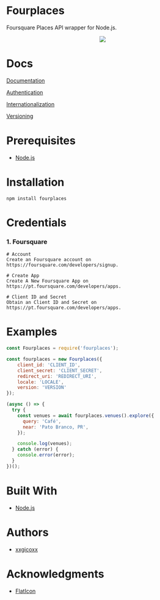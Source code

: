 # Fourplaces
Foursquare Places API wrapper for Node.js.

<p align="center">
  <img src="https://i.imgur.com/18CztaR.png">
</p>

# Docs
[Documentation](https://developer.foursquare.com/docs/places-api/endpoints)

[Authentication](https://developer.foursquare.com/docs/places-api/authentication)

[Internationalization](https://developer.foursquare.com/docs/places-api/internationalization)

[Versioning](https://developer.foursquare.com/docs/places-api/versioning)

# Prerequisites
* [Node.js](https://nodejs.org/en/)

# Installation
````
npm install fourplaces
````

# Credentials
### 1. Foursquare
````
# Account
Create an Foursquare account on https://foursquare.com/developers/signup.

# Create App
Create A New Foursquare App on https://pt.foursquare.com/developers/apps.

# Client ID and Secret
Obtain an Client ID and Secret on https://pt.foursquare.com/developers/apps.
````

# Examples
```javascript
const Fourplaces = require('fourplaces');

const fourplaces = new Fourplaces({
    client_id: 'CLIENT_ID',
    client_secret: 'CLIENT_SECRET',
    redirect_uri: 'REDIRECT_URI',
    locale: 'LOCALE',
    version: 'VERSION'
});

(async () => {
  try {
    const venues = await fourplaces.venues().explore({
      query: 'Café',
      near: 'Pato Branco, PR',
    });

    console.log(venues);
  } catch (error) {
    console.error(error);
  }
})();
```

# Built With
* [Node.js](https://nodejs.org/en/)

# Authors
* [xxgicoxx](https://github.com/xxgicoxx)

# Acknowledgments
* [FlatIcon](https://www.flaticon.com/)